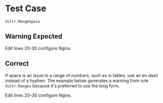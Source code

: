 # Test Case

    Vultr.RangeSpace

## Warning Expected

Edit lines 20-30 configure Nginx.

## Correct

If space is an issue in a range of numbers, such as in tables, use an en dash instead of a hyphen. The example below generates a warning from rule `Vultr.Ranges` because it's preferred to use the long form.

Edit lines 20–30 configure Nginx.
